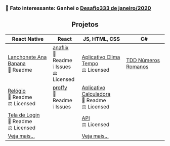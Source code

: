 ### 🧐️ __Fato interessante__: Ganhei o [Desafio333 de janeiro/2020](https://github.com/codigofalado/desafio333/pull/41)

<h2 align="center">Projetos</h2>

| React Native | React | JS, HTML, CSS | C#
| --- | --- | --- | --- |
| [Lanchonete Ana Banana](https://github.com/anabeatrizzz/app-mobile2-refeito)<br>:book: Readme | [anaflix](https://github.com/anabeatrizzz/anaflix)<br>:book: Readme<br>:grey_exclamation: Issues<br>:balance_scale: Licensed | [Aplicativo Clima Tempo](https://github.com/anabeatrizzz/api-clima-tempo)<br>:balance_scale: Licensed | [TDD Números Romanos](https://github.com/anabeatrizzz/atv-qts)
| [Relógio](https://github.com/anabeatrizzz/mobile2-app-um)<br>:book: Readme<br>:balance_scale: Licensed | [proffy](https://github.com/anabeatrizzz/proffy-nlw)<br>:book: Readme<br>:grey_exclamation: Issues | [Aplicativo Calculadora](https://github.com/anabeatrizzz/monaca-app-dois)<br>:book: Readme<br>:balance_scale: Licensed
| [Tela de Login](https://github.com/anabeatrizzz/mobile2-app-tres)<br>:book: Readme<br>:balance_scale: Licensed | | [API](https://github.com/anabeatrizzz/monaca-app-cinco)<br>:balance_scale: Licensed
| [Veja mais...](https://github.com/anabeatrizzz?tab=repositories&q=react-native) | | [Veja mais...](https://github.com/anabeatrizzz?tab=repositories&q=monaca)
